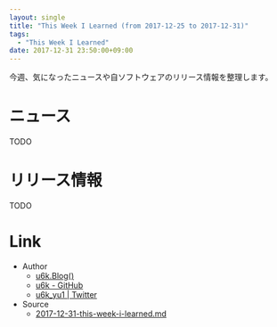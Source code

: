 ```yaml
---
layout: single
title: "This Week I Learned (from 2017-12-25 to 2017-12-31)"
tags:
  - "This Week I Learned"
date: 2017-12-31 23:50:00+09:00
---
```


今週、気になったニュースや自ソフトウェアのリリース情報を整理します。

# ニュース

TODO

# リリース情報

TODO

# Link

- Author
    - [u6k.Blog()](https://blog.u6k.me/)
    - [u6k - GitHub](https://github.com/u6k)
    - [u6k_yu1 \| Twitter](https://twitter.com/u6k_yu1)
- Source
    - [2017-12-31-this-week-i-learned.md](https://github.com/u6k/blog/blob/master/_posts/2017-12-31-this-week-i-learned.md)

